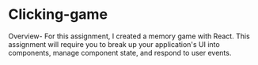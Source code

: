 # Clicking-game

Overview-
For this assignment, I created a memory game with React. This assignment will require you to break up your application's UI into components, manage component state, and respond to user events.


